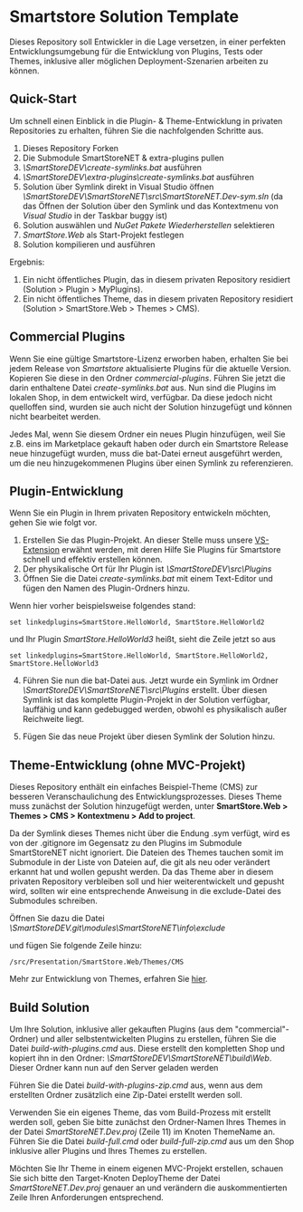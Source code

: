 # Smartstore Solution Template

Dieses Repository soll Entwickler in die Lage versetzen, in einer perfekten Entwicklungsumgebung für die Entwicklung von Plugins, Tests oder Themes, inklusive aller möglichen Deployment-Szenarien arbeiten zu können. 

## Quick-Start ##

Um schnell einen Einblick in die Plugin- & Theme-Entwicklung in privaten Repositories zu erhalten, führen Sie die nachfolgenden Schritte aus. 

1. Dieses Repository Forken
2. Die Submodule SmartStoreNET & extra-plugins pullen
3. *\SmartStoreDEV\create-symlinks.bat* ausführen
4. *\SmartStoreDEV\extra-plugins\create-symlinks.bat* ausführen
5. Solution über Symlink direkt in Visual Studio öffnen *\SmartStoreDEV\SmartStoreNET\src\SmartStoreNET.Dev-sym.sln* (da das Öffnen der Solution über den Symlink und das Kontextmenu von *Visual Studio* in der Taskbar buggy ist)
6. Solution auswählen und *NuGet Pakete Wiederherstellen* selektieren
7. *SmartStore.Web* als Start-Projekt festlegen
8. Solution kompilieren und ausführen

Ergebnis:

1. Ein nicht öffentliches Plugin, das in diesem privaten Repository residiert (Solution > Plugin > MyPlugins). 
2. Ein nicht öffentliches Theme, das in diesem privaten Repository residiert (Solution > SmartStore.Web > Themes > CMS).

## Commercial Plugins ##

Wenn Sie eine gültige Smartstore-Lizenz erworben haben, erhalten Sie bei jedem Release von *Smartstore* aktualisierte Plugins für die aktuelle Version. Kopieren Sie diese in den Ordner *commercial-plugins*. Führen Sie jetzt die darin enthaltene Datei *create-symlinks.bat* aus. Nun sind die Plugins im lokalen Shop, in dem entwickelt wird, verfügbar. Da diese jedoch nicht quelloffen sind, wurden sie auch nicht der Solution hinzugefügt und können nicht bearbeitet werden. 

Jedes Mal, wenn Sie diesem Ordner ein neues Plugin hinzufügen, weil Sie z.B. eins im Marketplace gekauft haben oder durch ein Smartstore Release neue hinzugefügt wurden, muss die bat-Datei erneut ausgeführt werden, um die neu hinzugekommenen Plugins über einen Symlink zu referenzieren.    

## Plugin-Entwicklung ##

Wenn Sie ein Plugin in Ihrem privaten Repository entwickeln möchten, gehen Sie wie folgt vor.
 
1. Erstellen Sie das Plugin-Projekt. An dieser Stelle muss unsere [VS-Extension](https://marketplace.visualstudio.com/items?itemName=SmartStoreAG.Smartstore) erwähnt werden, mit deren Hilfe Sie Plugins für Smartstore schnell und effektiv erstellen können.
2. Der physikalische Ort für Ihr Plugin ist *\SmartStoreDEV\src\Plugins*
3. Öffnen Sie die Datei *create-symlinks.bat* mit einem Text-Editor und fügen den Namen des Plugin-Ordners hinzu.

Wenn hier vorher beispielsweise folgendes stand:

    set linkedplugins=SmartStore.HelloWorld, SmartStore.HelloWorld2

und Ihr Plugin *SmartStore.HelloWorld3* heißt, sieht die Zeile jetzt so aus

    set linkedplugins=SmartStore.HelloWorld, SmartStore.HelloWorld2, SmartStore.HelloWorld3

4. Führen Sie nun die bat-Datei aus. Jetzt wurde ein Symlink im Ordner *\SmartStoreDEV\SmartStoreNET\src\Plugins*
erstellt. Über diesen Symlink ist das komplette Plugin-Projekt in der Solution verfügbar, lauffähig und kann gedebugged werden, obwohl es physikalisch außer Reichweite liegt. 

5. Fügen Sie das neue Projekt über diesen Symlink der Solution hinzu.  

## Theme-Entwicklung (ohne MVC-Projekt) ##

Dieses Repository enthält ein einfaches Beispiel-Theme (CMS) zur besseren Veranschaulichung des Entwicklungsprozesses. Dieses Theme muss zunächst der Solution hinzugefügt werden, unter **SmartStore.Web > Themes > CMS > Kontextmenu > Add to project**. 

Da der Symlink dieses Themes nicht über die Endung .sym verfügt, wird es von der .gitignore im Gegensatz zu den Plugins im Submodule SmartStoreNET nicht ignoriert. Die Dateien des Themes tauchen somit im Submodule in der Liste von Dateien auf, die git als neu oder verändert erkannt hat und wollen gepusht werden. Da das Theme aber in diesem privaten Repository verbleiben soll und hier weiterentwickelt und gepusht wird, sollten wir eine entsprechende Anweisung in die exclude-Datei des Submodules schreiben. 

Öffnen Sie dazu die Datei *\SmartStoreDEV\.git\modules\SmartStoreNET\info\exclude*

und fügen Sie folgende Zeile hinzu:

    /src/Presentation/SmartStore.Web/Themes/CMS

Mehr zur Entwicklung von Themes, erfahren Sie [hier](http://docs.smartstore.com/display/SMNET/How+to+write+a+Theme#space-menu-link-content).

## Build Solution ##

Um Ihre Solution, inklusive aller gekauften Plugins (aus dem "commercial"-Ordner) und aller selbstentwickelten Plugins zu erstellen, führen Sie die Datei *build-with-plugins.cmd* aus. Diese erstellt den kompletten Shop und kopiert ihn in den Ordner: *\SmartStoreDEV\SmartStoreNET\build\Web*. Dieser Ordner kann nun auf den Server geladen werden

Führen Sie die Datei *build-with-plugins-zip.cmd* aus, wenn aus dem erstellten Ordner zusätzlich eine Zip-Datei erstellt werden soll. 

Verwenden Sie ein eigenes Theme, das vom Build-Prozess mit erstellt werden soll, geben Sie bitte zunächst den Ordner-Namen Ihres Themes in der Datei *SmartStoreNET.Dev.proj* (Zeile 11) im Knoten ThemeName an. Führen Sie die Datei *build-full.cmd* oder *build-full-zip.cmd* aus um den Shop inklusive aller Plugins und Ihres Themes zu erstellen.   

Möchten Sie Ihr Theme in einem eigenen MVC-Projekt erstellen, schauen Sie sich bitte den Target-Knoten DeployTheme der Datei *SmartStoreNET.Dev.proj* genauer an und verändern die auskommentierten Zeile Ihren Anforderungen entsprechend.